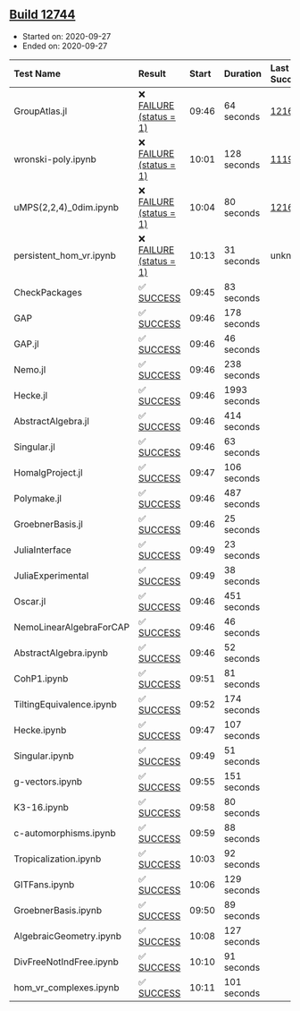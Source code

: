 ## [Build 12744](https://oscarci.mathematik.uni-kl.de/job/oscar/12744/)

* Started on: 2020-09-27
* Ended on: 2020-09-27

| Test Name    | Result | Start | Duration | Last Success | First Failure |
|:-------------|:-------|:------|:---------|:-------------|:--------------|
| GroupAtlas.jl | ❌ [FAILURE (status = 1)](https://oscarci.mathematik.uni-kl.de/job/oscar/12744/artifact/logs/build-12744/GroupAtlas.jl.log) | 09:46 | 64 seconds | [12167](https://oscarci.mathematik.uni-kl.de/job/oscar/12167/) | [12168](https://oscarci.mathematik.uni-kl.de/job/oscar/12168/) |
| wronski-poly.ipynb | ❌ [FAILURE (status = 1)](https://oscarci.mathematik.uni-kl.de/job/oscar/12744/artifact/logs/build-12744/wronski-poly.ipynb.log) | 10:01 | 128 seconds | [11192](https://oscarci.mathematik.uni-kl.de/job/oscar/11192/) | [11193](https://oscarci.mathematik.uni-kl.de/job/oscar/11193/) |
| uMPS(2,2,4)_0dim.ipynb | ❌ [FAILURE (status = 1)](https://oscarci.mathematik.uni-kl.de/job/oscar/12744/artifact/logs/build-12744/uMPS-2-2-4-_0dim.ipynb.log) | 10:04 | 80 seconds | [12167](https://oscarci.mathematik.uni-kl.de/job/oscar/12167/) | [12168](https://oscarci.mathematik.uni-kl.de/job/oscar/12168/) |
| persistent_hom_vr.ipynb | ❌ [FAILURE (status = 1)](https://oscarci.mathematik.uni-kl.de/job/oscar/12744/artifact/logs/build-12744/persistent_hom_vr.ipynb.log) | 10:13 | 31 seconds | unknown | unknown |
| CheckPackages | ✅ [SUCCESS](https://oscarci.mathematik.uni-kl.de/job/oscar/12744/artifact/logs/build-12744/CheckPackages.log) | 09:45 | 83 seconds |  |  |
| GAP | ✅ [SUCCESS](https://oscarci.mathematik.uni-kl.de/job/oscar/12744/artifact/logs/build-12744/GAP.log) | 09:46 | 178 seconds |  |  |
| GAP.jl | ✅ [SUCCESS](https://oscarci.mathematik.uni-kl.de/job/oscar/12744/artifact/logs/build-12744/GAP.jl.log) | 09:46 | 46 seconds |  |  |
| Nemo.jl | ✅ [SUCCESS](https://oscarci.mathematik.uni-kl.de/job/oscar/12744/artifact/logs/build-12744/Nemo.jl.log) | 09:46 | 238 seconds |  |  |
| Hecke.jl | ✅ [SUCCESS](https://oscarci.mathematik.uni-kl.de/job/oscar/12744/artifact/logs/build-12744/Hecke.jl.log) | 09:46 | 1993 seconds |  |  |
| AbstractAlgebra.jl | ✅ [SUCCESS](https://oscarci.mathematik.uni-kl.de/job/oscar/12744/artifact/logs/build-12744/AbstractAlgebra.jl.log) | 09:46 | 414 seconds |  |  |
| Singular.jl | ✅ [SUCCESS](https://oscarci.mathematik.uni-kl.de/job/oscar/12744/artifact/logs/build-12744/Singular.jl.log) | 09:46 | 63 seconds |  |  |
| HomalgProject.jl | ✅ [SUCCESS](https://oscarci.mathematik.uni-kl.de/job/oscar/12744/artifact/logs/build-12744/HomalgProject.jl.log) | 09:47 | 106 seconds |  |  |
| Polymake.jl | ✅ [SUCCESS](https://oscarci.mathematik.uni-kl.de/job/oscar/12744/artifact/logs/build-12744/Polymake.jl.log) | 09:46 | 487 seconds |  |  |
| GroebnerBasis.jl | ✅ [SUCCESS](https://oscarci.mathematik.uni-kl.de/job/oscar/12744/artifact/logs/build-12744/GroebnerBasis.jl.log) | 09:46 | 25 seconds |  |  |
| JuliaInterface | ✅ [SUCCESS](https://oscarci.mathematik.uni-kl.de/job/oscar/12744/artifact/logs/build-12744/JuliaInterface.log) | 09:49 | 23 seconds |  |  |
| JuliaExperimental | ✅ [SUCCESS](https://oscarci.mathematik.uni-kl.de/job/oscar/12744/artifact/logs/build-12744/JuliaExperimental.log) | 09:49 | 38 seconds |  |  |
| Oscar.jl | ✅ [SUCCESS](https://oscarci.mathematik.uni-kl.de/job/oscar/12744/artifact/logs/build-12744/Oscar.jl.log) | 09:46 | 451 seconds |  |  |
| NemoLinearAlgebraForCAP | ✅ [SUCCESS](https://oscarci.mathematik.uni-kl.de/job/oscar/12744/artifact/logs/build-12744/NemoLinearAlgebraForCAP.log) | 09:46 | 46 seconds |  |  |
| AbstractAlgebra.ipynb | ✅ [SUCCESS](https://oscarci.mathematik.uni-kl.de/job/oscar/12744/artifact/logs/build-12744/AbstractAlgebra.ipynb.log) | 09:46 | 52 seconds |  |  |
| CohP1.ipynb | ✅ [SUCCESS](https://oscarci.mathematik.uni-kl.de/job/oscar/12744/artifact/logs/build-12744/CohP1.ipynb.log) | 09:51 | 81 seconds |  |  |
| TiltingEquivalence.ipynb | ✅ [SUCCESS](https://oscarci.mathematik.uni-kl.de/job/oscar/12744/artifact/logs/build-12744/TiltingEquivalence.ipynb.log) | 09:52 | 174 seconds |  |  |
| Hecke.ipynb | ✅ [SUCCESS](https://oscarci.mathematik.uni-kl.de/job/oscar/12744/artifact/logs/build-12744/Hecke.ipynb.log) | 09:47 | 107 seconds |  |  |
| Singular.ipynb | ✅ [SUCCESS](https://oscarci.mathematik.uni-kl.de/job/oscar/12744/artifact/logs/build-12744/Singular.ipynb.log) | 09:49 | 51 seconds |  |  |
| g-vectors.ipynb | ✅ [SUCCESS](https://oscarci.mathematik.uni-kl.de/job/oscar/12744/artifact/logs/build-12744/g-vectors.ipynb.log) | 09:55 | 151 seconds |  |  |
| K3-16.ipynb | ✅ [SUCCESS](https://oscarci.mathematik.uni-kl.de/job/oscar/12744/artifact/logs/build-12744/K3-16.ipynb.log) | 09:58 | 80 seconds |  |  |
| c-automorphisms.ipynb | ✅ [SUCCESS](https://oscarci.mathematik.uni-kl.de/job/oscar/12744/artifact/logs/build-12744/c-automorphisms.ipynb.log) | 09:59 | 88 seconds |  |  |
| Tropicalization.ipynb | ✅ [SUCCESS](https://oscarci.mathematik.uni-kl.de/job/oscar/12744/artifact/logs/build-12744/Tropicalization.ipynb.log) | 10:03 | 92 seconds |  |  |
| GITFans.ipynb | ✅ [SUCCESS](https://oscarci.mathematik.uni-kl.de/job/oscar/12744/artifact/logs/build-12744/GITFans.ipynb.log) | 10:06 | 129 seconds |  |  |
| GroebnerBasis.ipynb | ✅ [SUCCESS](https://oscarci.mathematik.uni-kl.de/job/oscar/12744/artifact/logs/build-12744/GroebnerBasis.ipynb.log) | 09:50 | 89 seconds |  |  |
| AlgebraicGeometry.ipynb | ✅ [SUCCESS](https://oscarci.mathematik.uni-kl.de/job/oscar/12744/artifact/logs/build-12744/AlgebraicGeometry.ipynb.log) | 10:08 | 127 seconds |  |  |
| DivFreeNotIndFree.ipynb | ✅ [SUCCESS](https://oscarci.mathematik.uni-kl.de/job/oscar/12744/artifact/logs/build-12744/DivFreeNotIndFree.ipynb.log) | 10:10 | 91 seconds |  |  |
| hom_vr_complexes.ipynb | ✅ [SUCCESS](https://oscarci.mathematik.uni-kl.de/job/oscar/12744/artifact/logs/build-12744/hom_vr_complexes.ipynb.log) | 10:11 | 101 seconds |  |  |
